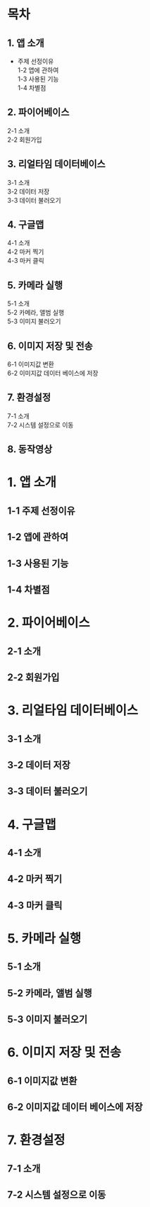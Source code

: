# 목차
## 1. 앱 소개<br>
  + 주제 선정이유<br> 
  1-2 앱에 관하여<br>
  1-3 사용된 기능<br>
  1-4 차별점<br>
## 2. 파이어베이스<br>
  2-1 소개<br>
  2-2 회원가입<br>
## 3. 리얼타임 데이터베이스<br>
  3-1 소개<br>
  3-2 데이터 저장<br>
  3-3 데이터 불러오기<br>
## 4. 구글맵<br>
  4-1 소개<br>
  4-2 마커 찍기<br>
  4-3 마커 클릭<br>
## 5. 카메라 실행<br>
  5-1 소개<br>
  5-2 카메라, 앨범 실행<br>
  5-3 이미지 불러오기<br>
## 6. 이미지 저장 및 전송<br>
  6-1 이미지값 변환<br>
  6-2 이미지값 데이터 베이스에 저장<br>
## 7. 환경설정<br>
  7-1 소개<br>
  7-2 시스템 설정으로 이동<br>
## 8. 동작영상<br>
  
# 1. 앱 소개<br>
## 1-1 주제 선정이유<br> 
## 1-2 앱에 관하여<br>
## 1-3 사용된 기능<br>
## 1-4 차별점<br>

# 2. 파이어베이스<br>
## 2-1 소개<br>
## 2-2 회원가입<br>

# 3. 리얼타임 데이터베이스<br>
## 3-1 소개<br>
## 3-2 데이터 저장<br>
## 3-3 데이터 불러오기<br>

# 4. 구글맵<br>
## 4-1 소개<br>
## 4-2 마커 찍기<br>
## 4-3 마커 클릭<br>

# 5. 카메라 실행<br>
## 5-1 소개<br>
## 5-2 카메라, 앨범 실행<br>
## 5-3 이미지 불러오기<br>

# 6. 이미지 저장 및 전송<br>
## 6-1 이미지값 변환<br>
## 6-2 이미지값 데이터 베이스에 저장<br>

# 7. 환경설정<br>
## 7-1 소개<br>
## 7-2 시스템 설정으로 이동<br>
  
